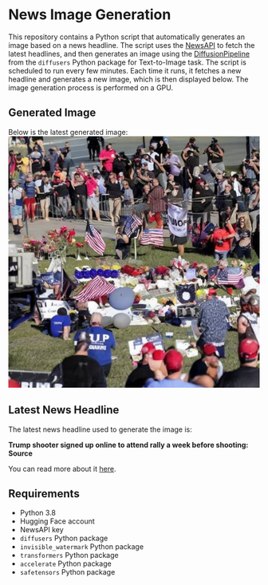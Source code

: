 # News Image Generation
This repository contains a Python script that automatically generates an image based on a news headline. The script uses the [NewsAPI](https://newsapi.org/) to fetch the latest headlines, and then generates an image using the [DiffusionPipeline](https://github.com/huggingface/diffusers) from the `diffusers` Python package for Text-to-Image task.
The script is scheduled to run every few minutes. Each time it runs, it fetches a new headline and generates a new image, which is then displayed below. The image generation process is performed on a GPU.

## Generated Image
Below is the latest generated image:
![Generated Image](image.png)

## Latest News Headline
The latest news headline used to generate the image is:

**Trump shooter signed up online to attend rally a week before shooting: Source**

You can read more about it [here](https://news.google.com/rss/articles/CBMiY2h0dHBzOi8vYWJjbmV3cy5nby5jb20vVVMvdHJ1bXAtc2hvb3Rlci1zaWduZWQtb25saW5lLWF0dGVuZC1yYWxseS13ZWVrLXNob290aW5nL3N0b3J5P2lkPTExMjAxMjMwMdIBZ2h0dHBzOi8vYWJjbmV3cy5nby5jb20vYW1wL1VTL3RydW1wLXNob290ZXItc2lnbmVkLW9ubGluZS1hdHRlbmQtcmFsbHktd2Vlay1zaG9vdGluZy9zdG9yeT9pZD0xMTIwMTIzMDE?oc=5).

## Requirements
- Python 3.8
- Hugging Face account
- NewsAPI key
- `diffusers` Python package
- `invisible_watermark` Python package
- `transformers` Python package
- `accelerate` Python package
- `safetensors` Python package

